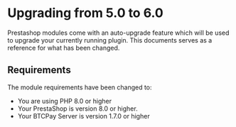 # Upgrading from 5.0 to 6.0

Prestashop modules come with an auto-upgrade feature which will be used to upgrade your currently running plugin. This documents serves as a reference for what has been changed.

## Requirements

The module requirements have been changed to:
- You are using PHP 8.0 or higher
- Your PrestaShop is version 8.0 or higher.
- Your BTCPay Server is version 1.7.0 or higher
